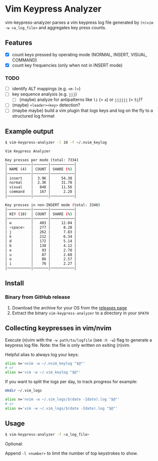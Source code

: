 # Vim Keypress Analyzer

vim-keypress-analyzer parses a vim keypress log file generated by `(n)vim -w <a_log_file>` and aggregates key press counts.

## Features

- [x] count keys pressed by operating mode (NORMAL, INSERT, VISUAL, COMMAND)
- [x] count key frequencies (only when not in INSERT mode)

### TODO

- [ ] identify ALT mappings (e.g. `<m-l>`)
- [ ] key sequence analysis (e.g. `jjj`)
  - [ ] (maybe) analyze for antipatterns like `li` (= `a`) or `jjjjjj` (= `5j`)?
- [ ] (maybe) `<leader><key>` detection?
- [ ] (maybe maybe) build a vim plugin that logs keys and log on the fly to a structured log format

## Example output

```sh
$ vim-keypress-analyzer -l 10 -f ~/.nvim_keylog

Vim Keypress Analyzer

Key presses per mode (total: 7334)
│───────────│───────│───────────│
│ NAME (4)  │ COUNT │ SHARE (%) │
│───────────│───────│───────────│
│ insert    │  3.9K │     54.38 │
│ normal    │  2.3K │     31.78 │
│ visual    │   848 │     11.56 │
│ command   │   167 │      2.28 │
│───────────│───────│───────────│

Key presses in non-INSERT mode (total: 3346)
│───────────│───────│───────────│
│ KEY (10)  │ COUNT │ SHARE (%) │
│───────────│───────│───────────│
│ w         │   403 │     12.04 │
│ <space>   │   277 │      8.28 │
│ j         │   262 │      7.83 │
│ k         │   212 │      6.34 │
│ d         │   172 │      5.14 │
│ b         │   138 │      4.12 │
│ e         │    93 │      2.78 │
│ u         │    87 │      2.60 │
│ o         │    86 │      2.57 │
│ i         │    76 │      2.27 │
│───────────│───────│───────────│
```

## Install

### Binary from GitHub release

1. Download the archive for your OS from the [releases page](https://github.com/phux/vim-keypress-analyzer/releases)
1. Extract the binary `vim-keypress-analyzer` to a directory in your `$PATH`

## Collecting keypresses in vim/nvim

Execute (n)vim with the `-w path/to/logfile` (see `:h -w`) flag to generate
a keypress log file.
Note: the file is only written on exiting (n)vim.

Helpful alias to always log your keys:

```sh
alias n='nvim -w ~/.nvim_keylog "$@"'
# or
alias v='vim -w ~/.vim_keylog "$@"'
```

If you want to split the logs per day, to track progress for example:

```sh
mkdir ~/.vim_logs

alias n='nvim -w ~/.vim_logs/$(date -Idate).log "$@"'
# or
alias v='vim -w ~/.vim_logs/$(date -Idate).log "$@"'
```

## Usage

```sh
$ vim-keypress-analyzer -f <a_log_file>
```

Optional:

Append `-l <number>` to limit the number of top keystrokes to show.
